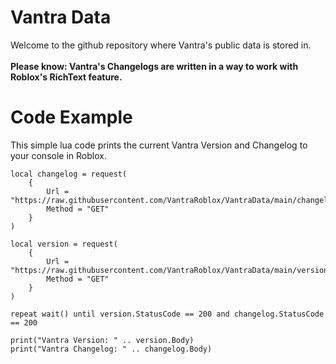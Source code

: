 # Vantra Data
Welcome to the github repository where Vantra's public data is stored in.
<br>
<br>
<b>Please know: Vantra's Changelogs are written in a way to work with Roblox's RichText feature.</b>

# Code Example
This simple lua code prints the current Vantra Version and Changelog to your console in Roblox.
<br>
```
local changelog = request(
    {
        Url = "https://raw.githubusercontent.com/VantraRoblox/VantraData/main/changelog.txt",
        Method = "GET"
    }
)

local version = request(
    {
        Url = "https://raw.githubusercontent.com/VantraRoblox/VantraData/main/version.txt",
        Method = "GET"
    }
)

repeat wait() until version.StatusCode == 200 and changelog.StatusCode == 200

print("Vantra Version: " .. version.Body)
print("Vantra Changelog: " .. changelog.Body)
```
